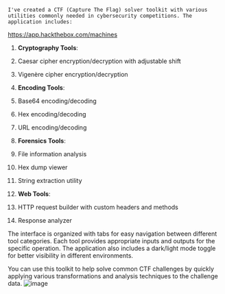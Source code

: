 ```
I've created a CTF (Capture The Flag) solver toolkit with various utilities commonly needed in cybersecurity competitions. The application includes:
```
https://app.hackthebox.com/machines
1. **Cryptography Tools**:

1. Caesar cipher encryption/decryption with adjustable shift
2. Vigenère cipher encryption/decryption



2. **Encoding Tools**:

1. Base64 encoding/decoding
2. Hex encoding/decoding
3. URL encoding/decoding



3. **Forensics Tools**:

1. File information analysis
2. Hex dump viewer
3. String extraction utility



4. **Web Tools**:

1. HTTP request builder with custom headers and methods
2. Response analyzer





The interface is organized with tabs for easy navigation between different tool categories. Each tool provides appropriate inputs and outputs for the specific operation. The application also includes a dark/light mode toggle for better visibility in different environments.

You can use this toolkit to help solve common CTF challenges by quickly applying various transformations and analysis techniques to the challenge data.
![image](https://github.com/user-attachments/assets/4d539ea0-f2e7-4d76-989a-9c0291bfa76d)
